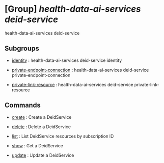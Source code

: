 # [Group] _health-data-ai-services deid-service_

health-data-ai-services deid-service

## Subgroups

- [identity](/Commands/health-data-ai-services/deid-service/identity/readme.md)
: health-data-ai-services deid-service identity

- [private-endpoint-connection](/Commands/health-data-ai-services/deid-service/private-endpoint-connection/readme.md)
: health-data-ai-services deid-service private-endpoint-connection

- [private-link-resource](/Commands/health-data-ai-services/deid-service/private-link-resource/readme.md)
: health-data-ai-services deid-service private-link-resource

## Commands

- [create](/Commands/health-data-ai-services/deid-service/_create.md)
: Create a DeidService

- [delete](/Commands/health-data-ai-services/deid-service/_delete.md)
: Delete a DeidService

- [list](/Commands/health-data-ai-services/deid-service/_list.md)
: List DeidService resources by subscription ID

- [show](/Commands/health-data-ai-services/deid-service/_show.md)
: Get a DeidService

- [update](/Commands/health-data-ai-services/deid-service/_update.md)
: Update a DeidService
